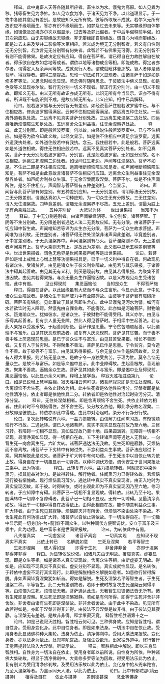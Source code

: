 <!-- { "loadSidebar": true } -->
　　释曰。此中鬼畜人天等各随其所应者。畜生以为水。饿鬼为高原。如人见粪为秽。猪等畜生见为净妙。如人见饮食为净。于诸天见为不净。以此道理显示。于一物中各随其意见有差别。是故应知义无所有故。彼等所取既不成就。若尔义无所有故识应不缘境而生。答亦有识不缘境而生。如梦及过去未来等。无实攀缘即自体攀缘。如镜像及定境亦尔次以偈显示。过去等及梦此偈者。于中后半偈释前半偈。如其次第应知。由无实攀缘故无攀缘。非无攀缘即自攀缘故。谓自心为境而攀缘故。即是过去未来及梦并二影像等次第相应。若义成为境无无分别智者。若义有自性则无无分别智。若汝言无无分别智有何失者。此智若不有佛果无可得。若无分别智不有则不能得佛果。是故决定应有应知。得自在菩萨者。谓已得自在力故胜解自在故者。得乐欲自在故如念地等成者。谓欲以地等诸物成金等相。即能成故。得定者亦尔者。谓得定人及余声闻等故。成就观行人者。谓成就毗钵舍那故。智人者即是诸菩萨。得寂静者。谓得三摩提故。思惟一切法如其义显现者。由诸菩萨于如是如是修多罗等法。义思念时如念显现。若念佛时随所思念。于彼彼法中佛义显现。如是色受等义显现亦尔故。智行无分别一切义不现者。智正行无分别时。由一切义不现故。即知义无有。由义无所有故识亦成无所有。此识无所有今当显示。识亦不得有者。所识既不有能识则不成。是故应知无所有。此义应知。相中已具解释。
　　论曰。般若波罗蜜与无分别智无有差别。如经说菩萨住般若波罗蜜中已。与不住相应故。修余波罗蜜得满足。云何不住相应而得满足。谓远离五种住处故。一远离外道我执处故。二远离不见真实菩萨分别处故。三远离生死涅槃二边处故。四远离唯断烦恼障生知足处故。五远离舍众生利益事。住无余涅槃界处故。
　　释曰。此无分别智。即是般若波罗蜜。何以故。由经说住般若波罗蜜中。已与不住相应。如是等为欲令知此义故。以经文显示。如是住不住相应中满足余波罗蜜。远离外道我执处者。如外道住般若中有我执。念云。我住般若中。此是般若。菩萨远离如是外道住相故。得住无住相应般若中。远离不见真实菩萨分别处者。如不见真实。菩萨于无分别般若波罗蜜中。分别言。此是般若波罗蜜。无如是分别故。名不住相应。远离生死涅槃二边处者。如世间住生死边。声闻等住涅槃边。菩萨不如是。不住此二即是不住相应应知。远离唯断烦恼障生知足者。如声闻唯断烦恼障生知足。菩萨不如是由此意故言诸菩萨不住相应行应知。远离舍众生利益事住无余涅槃界处者。如声闻舍利益众生事。于无余涅槃而取涅槃。菩萨不尔。如是不住声闻所住。是名不住相应。声闻智与菩萨智有五种差别相。今当显示。
　　论曰。声闻智与此菩萨智有何差别。有五种差别应知。一无分别差别。谓阴等法无分别故。二无分限差别。谓通达真如入一切种应知。为一切众生无有分限故。三无住差别。谓入无住涅槃故。四毕竟差别。谓趣无余涅槃界不尽故。五无上差别。谓最为胜上无有余乘胜过故。
　　五种差别智　　大悲以为体
　　世出世果报　　当知不为远
　　释曰。于中无分别差别者。由诸声闻攀缘阴等。生分别智。诸菩萨智。于阴等不生分别故。无分限差别者通达人法二无我故应知。无有分限。由诸菩萨于一切应知中智生故。声闻唯知苦等谛为众生亦无分限。菩萨为一切众生故求菩提。声闻唯为自利故。无住差别者。诸菩萨得无住处涅槃非诸声闻此差别。毕竟差别者。于中言差别者。于无余涅槃界中。声闻涅槃则有尽灭。菩萨涅槃则不尔。无上差别者声闻乘有上。菩萨大乘则无有上。是故此为差别。此义偈中显示五种差别智等中。世出世果报者。谓色无色界是世间果报声闻等是出世果报。
　　论曰。若菩萨如是增上戒增上心增上慧等功德果报具足。已于一切义利中得自在者。何故现见有诸众生。受诸贫苦。由见是诸众生于彼义利业障故。由见若与其乐果报。于诸善法中碍其起善故。由见其无有义利。则厌恶现前故。由见其若得果报。为聚集不善法因故。由见其若得果报。与余无量众生作逼恼因故。以是义故现见众生受诸苦恼。此中有偈。
　　见业碍现前　　集恶逼恼他
　　当知是众生　　不得菩萨施
　　释曰。得自在菩萨。以此因缘虽有大悲而不与众生富乐。今显示此意。于中见诸众生业障故者。是诸众生于菩萨威力中有业障碍故。由彼等于菩萨智有障碍所碍。菩萨虽有堪能。见此事故于其贫苦即生舍心。此中显饿鬼见河水为譬。如河有水若欲饮时无人障碍。然饿鬼由自罪业故。不能得饮。此亦如是河喻菩萨。财物喻水。饿鬼喻众生。犹如彼水。是诸众生。于彼财物不能得受用。其义亦尔。由见与乐碍其起善者。复有余人虽无业障。然此人得见菩萨时。于相续中生起善法。若与此人果报以受富乐故。于起善则断绝。菩萨作是思量。宁令贫苦随顺起善。以此道理不与富乐。由见其厌恶现前故者。或复有人厌恶现前。菩萨见其贫苦。而于善不善中胜上厌恶现前思量。是已于彼众生不与富乐。由见其苦受果报。增长不善因者。又复有人于贫穷时。不得聚集不善法。菩萨见已作是思量。宁令贫穷。莫令造作不善。故于彼等不与富乐。由见其若得果报。与余无量众生作逼恼因故者。又复有人得大果报。则苦恼无量众生。是故宁令一身独受贫苦。于理为胜。莫令苦恼无量众生。是故不与富乐。如是等义偈中显示。此中业障碍故。生起善根故。善现前故。聚集不善故。逼恼余众生故。菩萨见其如此不与富乐。即是偈中业及碍现前。集恶逼恼他。以此显示余义可解。释增上慧学竟。
释寂灭胜相胜语第九
　　论曰。如是已说增上慧学胜相。寂灭胜相云何可见。诸菩萨寂灭即是无住处涅槃。以舍离烦恼不舍生死。共依止转依为相。此中生死者是依他性染污分。涅槃者即是依他性清净分。依止者即是依他性具二分。转依者即是依他性对治起时染污分灭。清净分显。
　　释曰。无住处涅槃相者。即是舍离烦恼不舍生死。共依止转依为相者。住此转时不令烦恼得住。然不舍生死。染分故名依他。即此净分故名涅槃。二分故即是彼依止。转依亦即此中得成。由此中对治起时。染分不行净分行故。
　　论曰。复次此转略说有六种。一益力损能转。由信解力住闻熏习故。有惭微烦恼行不行故。二通达转。谓已入地诸菩萨。真实不真实显现在前故乃至六地。三修习转。有障碍一切相不显现。真如显现故乃至十地。四果圆满转。无障碍一切相不显现。最清净真如显现。得一切相自在故。五下劣转诸声闻等通达人无我故。一向背生死一向舍离生死。六旷大转。诸菩萨通达法无我故。见生死即是寂静。灭烦恼而不舍离故。诸菩萨于下劣转中有何过失。不念利益众生事故。菩萨法应超过下乘。同其解脱此是过失。诸菩萨于旷大转中有何功德。于生死法中以自依止转为依止故。得身自在于一切趣显示一切身故。以种种调伏方便。调伏安立于世间果报及三乘中。此为功德。
　　释曰。此转复有六种。益力损能转者。阿梨耶识中染污熏习。损其能益对治力。是故得转住。解行地者。住闻熏习力已得转依故。若烦恼现行彼有惭愧故。现行烦恼熏习薄少。通达转中真实不真实显现者。由正入地时为真实显现因故。即于彼。时得转依。或时出观此即为不真实显现因乃至六地。修习转者。于应知障中有碍。此菩萨已一切相不复显现故。得转依。此转乃至十地。果圆满转中一切障不复障碍者。此菩萨已一切相不显现。无有一切障碍。见最清净真如故。得此于一切相中得自在故得依止。由得此相自在故。能作随意利益众生事。旷大转者。由于生死见其寂静。烦恼即灭非有所舍。但烦恼不染由处染不染故。不舍生死此有何功德此旷大转。诸菩萨以自依止转依故。于一切法得自在。于一切趣中显示同一切身[怡-台+龍]悷不调众生。以种种调伏方便智调伏。安立于富乐及三乘中。此为功德。是中富乐者是世间果报故。
　　论曰。为转依此中有偈。
　　凡夫覆真实　　一切虚妄现
　　诸菩萨离妄　　一切真实现
　　应知现不现　　真实不真实
　　此依止转已　　名解脱如意
　　生死及涅槃　　若平等智生
　　生死即涅槃　　彼人得如是
　　即得于生死　　非舍非非舍
　　亦即于涅槃　　非得非非得
　　释曰。为显转依故说偈。如诸凡夫由无明故。覆障真实。虚妄显现。即是众生等相。如是诸圣人真实显现故。舍离众生等相。由断虚妄无明故。得如是。应知现不现真实不真实者。虚妄分别不显现。真实成就性显现。是名转依。于转依中虚妄不现行真实现行。此即是解脱相应名解脱如意者。如意欲行皆得解脱。非如声闻毕竟涅槃犹如斩首。得如是解脱。生死及涅槃若平等智生者。于生死涅槃二种。平等智生。此二无有差别故者。若即于彼时故复次生死涅槃云何得平等。由烦恼为生死。烦恼法无我。菩萨通达此法。无我智生见彼诸法皆无所有。诸有生死即是涅槃。见生死法即是涅槃寂静。若如是有何所得。即得于生死非舍非非舍故。非舍者由诸有生死即是涅槃故。非非舍者舍故。由于此中不染故。见无所有故若得如是。亦即于涅槃非得非非得。由彼法不异涅槃是故非得。由于彼法见其寂静。与涅槃无有差别。是故非非得。释学果寂灭竟。
释智胜相胜语第十之一
　　论曰。如是已说寂灭胜相。智胜相云何可见。三种佛身故。应知是智胜相。谓自性身。受用身变化身。此中自性身者。即是如来法身。一切法中自在依止故。受用身者此显诸佛种种大集轮。法身为依止。清净佛刹中。受用大乘法果报故。变化身者。亦以法身为依止。处兜率陀宫故。及降生受欲乐。出家往外道中。修行苦行正觉菩提转法轮入大涅槃。所显示故。
　　释曰。智胜相此中解说。即以三身显智胜相。自性身为一切法自在依止。受用身者即以前所说。自性身为所依。种种诸佛大集轮故。得显于清净佛刹中。大乘修多罗等法为因故。得受用法乐此为依止。复有别义为受用清净佛刹故。及受用法乐故以此为依止。变化身中始从兜率陀宫。乃至入涅槃等者。为显示同天人法。以此为依止。
　　论曰。此中有郁陀那(隋云摄持)
　　相得及自在　　依止与摄持
　　差别德甚深　　念业等佛身
